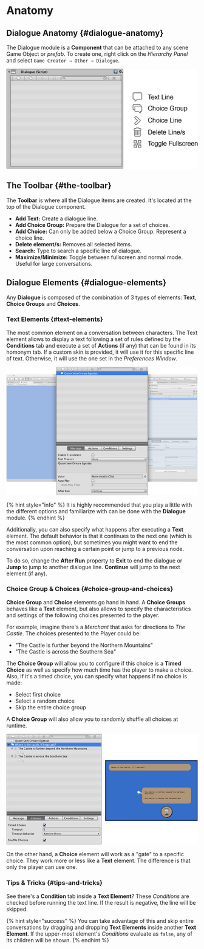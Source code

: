 # Anatomy

## Dialogue Anatomy {#dialogue-anatomy}

The Dialogue module is a **Component** that can be attached to any scene Game Object or _prefab_. To create one, right click on the _Hierarchy Panel_ and select `Game Creator → Other → Dialogue`.

![\(All available Dialogue elements\)](../../.gitbook/assets/dialogue-toolbar-buttons.jpg)

## The Toolbar {#the-toolbar}

The **Toolbar** is where all the Dialogue items are created. It's located at the top of the Dialogue component.

* **Add Text:** Create a dialogue line.
* **Add Choice Group:** Prepare the Dialogue for a set of choices.
* **Add Choice:** Can only be added below a Choice Group. Represent a choice line.
* **Delete element/s:** Removes all selected items.
* **Search:** Type to search a specific line of dialogue.
* **Maximize/Minimize:** Toggle between fullscreen and normal mode. Useful for large conversations.

## Dialogue Elements {#dialogue-elements}

Any **Dialogue** is composed of the combination of 3 types of elements: **Text**, **Choice Groups** and **Choices**.

### Text Elements {#text-elements}

The most common element on a conversation between characters. The Text element allows to display a text following a set of rules defined by the **Conditions** tab and execute a set of **Actions** \(if any\) that can be found in its homonym tab. If a custom skin is provided, it will use it for this specific line of text. Otherwise, it will use the one set in the _Preferences Window_.

![](../../.gitbook/assets/dialogue-text-element.jpg)

{% hint style="info" %}
It is highly recommended that you play a little with the different options and familiarize with can be done with the **Dialogue** module.
{% endhint %}

Additionally, you can also specify what happens after executing a **Text** element. The default behavior is that it continues to the next one \(which is the most common option\), but sometimes you might want to end the conversation upon reaching a certain point or jump to a previous node.

To do so, change the **After Run** property to **Exit** to end the dialogue or **Jump** to jump to another dialogue line. **Continue** will jump to the next element \(if any\).

### Choice Group & Choices {#choice-group-and-choices}

**Choice Group** and **Choice** elements go hand in hand. A **Choice Groups** behaves like a **Text** element, but also allows to specify the characteristics and settings of the following choices presented to the player.

For example, imagine there's a _Merchant_ that asks for directions to _The Castle_. The choices presented to the Player could be:

* "The Castle is further beyond the Northern Mountains"
* "The Castle is across the Southern Sea"

The **Choice Group** will allow you to configure if this choice is a **Timed Choice** as well as specify how much time has the player to make a choice. Also, if it's a timed choice, you can specify what happens if no choice is made:

* Select first choice
* Select a random choice
* Skip the entire choice group

A **Choice Group** will also allow you to randomly shuffle all choices at runtime.

![\(Choices options\)](../../.gitbook/assets/dialogue-choicegroup-element.jpg)

On the other hand, a **Choice** element will work as a "gate" to a specific choice. They work more or less like a **Text** element. The difference is that only the player can use one.

### Tips & Tricks {#tips-and-tricks}

See there's a **Condition** tab inside a **Text Element**? These _Conditions_ are checked before running the text line. If the result is negative, the line will be skipped.

{% hint style="success" %}
You can take advantage of this and skip entire conversations by dragging and dropping **Text Elements** inside another **Text Element**. If the upper-most element's _Conditions_ evaluate as `false`, any of its children will be shown.
{% endhint %}

